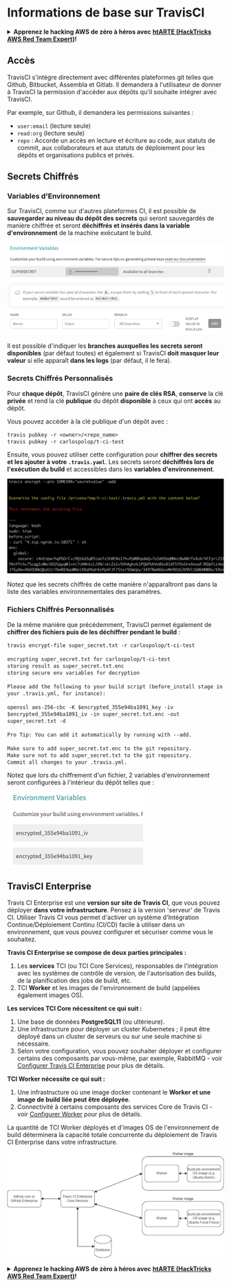 # Informations de base sur TravisCI

<details>

<summary><strong>Apprenez le hacking AWS de zéro à héros avec</strong> <a href="https://training.hacktricks.xyz/courses/arte"><strong>htARTE (HackTricks AWS Red Team Expert)</strong></a><strong>!</strong></summary>

Autres moyens de soutenir HackTricks :

* Si vous souhaitez voir votre **entreprise annoncée dans HackTricks** ou **télécharger HackTricks en PDF**, consultez les [**PLANS D'ABONNEMENT**](https://github.com/sponsors/carlospolop)!
* Obtenez le [**merchandising officiel PEASS & HackTricks**](https://peass.creator-spring.com)
* Découvrez [**La Famille PEASS**](https://opensea.io/collection/the-peass-family), notre collection d'[**NFTs**](https://opensea.io/collection/the-peass-family) exclusifs
* **Rejoignez le** 💬 [**groupe Discord**](https://discord.gg/hRep4RUj7f) ou le [**groupe telegram**](https://t.me/peass) ou **suivez** moi sur **Twitter** 🐦 [**@carlospolopm**](https://twitter.com/carlospolopm)**.**
* **Partagez vos astuces de hacking en soumettant des PR aux dépôts github** [**HackTricks**](https://github.com/carlospolop/hacktricks) et [**HackTricks Cloud**](https://github.com/carlospolop/hacktricks-cloud).

</details>

## Accès

TravisCI s'intègre directement avec différentes plateformes git telles que Github, Bitbucket, Assembla et Gitlab. Il demandera à l'utilisateur de donner à TravisCI la permission d'accéder aux dépôts qu'il souhaite intégrer avec TravisCI.

Par exemple, sur Github, il demandera les permissions suivantes :

* `user:email` (lecture seule)
* `read:org` (lecture seule)
* `repo` : Accorde un accès en lecture et écriture au code, aux statuts de commit, aux collaborateurs et aux statuts de déploiement pour les dépôts et organisations publics et privés.

## Secrets Chiffrés

### Variables d'Environnement

Sur TravisCI, comme sur d'autres plateformes CI, il est possible de **sauvegarder au niveau du dépôt des secrets** qui seront sauvegardés de manière chiffrée et seront **déchiffrés et insérés dans la variable d'environnement** de la machine exécutant le build.

![](<../../.gitbook/assets/image (44).png>)

Il est possible d'indiquer les **branches auxquelles les secrets seront disponibles** (par défaut toutes) et également si TravisCI **doit masquer leur valeur** si elle apparaît **dans les logs** (par défaut, il le fera).

### Secrets Chiffrés Personnalisés

Pour **chaque dépôt**, TravisCI génère une **paire de clés RSA**, **conserve** la clé **privée** et rend la clé **publique** du dépôt **disponible** à ceux qui ont **accès** au dépôt.

Vous pouvez accéder à la clé publique d'un dépôt avec :
```
travis pubkey -r <owner>/<repo_name>
travis pubkey -r carlospolop/t-ci-test
```
Ensuite, vous pouvez utiliser cette configuration pour **chiffrer des secrets et les ajouter à votre `.travis.yaml`**. Les secrets seront **déchiffrés lors de l'exécution du build** et accessibles dans les **variables d'environnement**.

![](<../../.gitbook/assets/image (2) (2) (1) (1).png>)

Notez que les secrets chiffrés de cette manière n'apparaîtront pas dans la liste des variables environnementales des paramètres.

### Fichiers Chiffrés Personnalisés

De la même manière que précédemment, TravisCI permet également de **chiffrer des fichiers puis de les déchiffrer pendant le build** :
```
travis encrypt-file super_secret.txt -r carlospolop/t-ci-test

encrypting super_secret.txt for carlospolop/t-ci-test
storing result as super_secret.txt.enc
storing secure env variables for decryption

Please add the following to your build script (before_install stage in your .travis.yml, for instance):

openssl aes-256-cbc -K $encrypted_355e94ba1091_key -iv $encrypted_355e94ba1091_iv -in super_secret.txt.enc -out super_secret.txt -d

Pro Tip: You can add it automatically by running with --add.

Make sure to add super_secret.txt.enc to the git repository.
Make sure not to add super_secret.txt to the git repository.
Commit all changes to your .travis.yml.
```
Notez que lors du chiffrement d'un fichier, 2 variables d'environnement seront configurées à l'intérieur du dépôt telles que :

![](<../../.gitbook/assets/image (23).png>)

## TravisCI Enterprise

Travis CI Enterprise est une **version sur site de Travis CI**, que vous pouvez déployer **dans votre infrastructure**. Pensez à la version 'serveur' de Travis CI. Utiliser Travis CI vous permet d'activer un système d'Intégration Continue/Déploiement Continu (CI/CD) facile à utiliser dans un environnement, que vous pouvez configurer et sécuriser comme vous le souhaitez.

**Travis CI Enterprise se compose de deux parties principales :**

1. Les **services** TCI (ou TCI Core Services), responsables de l'intégration avec les systèmes de contrôle de version, de l'autorisation des builds, de la planification des jobs de build, etc.
2. TCI **Worker** et les images de l'environnement de build (appelées également images OS).

**Les services TCI Core nécessitent ce qui suit :**

1. Une base de données **PostgreSQL11** (ou ultérieure).
2. Une infrastructure pour déployer un cluster Kubernetes ; il peut être déployé dans un cluster de serveurs ou sur une seule machine si nécessaire.
3. Selon votre configuration, vous pouvez souhaiter déployer et configurer certains des composants par vous-même, par exemple, RabbitMQ - voir [Configurer Travis CI Enterprise](https://docs.travis-ci.com/user/enterprise/tcie-3.x-setting-up-travis-ci-enterprise/) pour plus de détails.

**TCI Worker nécessite ce qui suit :**

1. Une infrastructure où une image docker contenant le **Worker et une image de build liée peut être déployée**.
2. Connectivité à certains composants des services Core de Travis CI - voir [Configurer Worker](https://docs.travis-ci.com/user/enterprise/setting-up-worker/) pour plus de détails.

La quantité de TCI Worker déployés et d'images OS de l'environnement de build déterminera la capacité totale concurrente du déploiement de Travis CI Enterprise dans votre infrastructure.

![](<../../.gitbook/assets/image (8) (1) (1) (1) (1).png>)

<details>

<summary><strong>Apprenez le hacking AWS de zéro à héros avec</strong> <a href="https://training.hacktricks.xyz/courses/arte"><strong>htARTE (HackTricks AWS Red Team Expert)</strong></a><strong>!</strong></summary>

Autres moyens de soutenir HackTricks :

* Si vous souhaitez voir votre **entreprise annoncée dans HackTricks** ou **télécharger HackTricks en PDF**, consultez les [**PLANS D'ABONNEMENT**](https://github.com/sponsors/carlospolop)!
* Obtenez le [**merchandising officiel PEASS & HackTricks**](https://peass.creator-spring.com)
* Découvrez [**La Famille PEASS**](https://opensea.io/collection/the-peass-family), notre collection d'[**NFTs**](https://opensea.io/collection/the-peass-family) exclusifs
* **Rejoignez le** 💬 [**groupe Discord**](https://discord.gg/hRep4RUj7f) ou le [**groupe telegram**](https://t.me/peass) ou **suivez**-moi sur **Twitter** 🐦 [**@carlospolopm**](https://twitter.com/carlospolopm)**.**
* **Partagez vos astuces de hacking en soumettant des PR aux dépôts github** [**HackTricks**](https://github.com/carlospolop/hacktricks) et [**HackTricks Cloud**](https://github.com/carlospolop/hacktricks-cloud).

</details>
